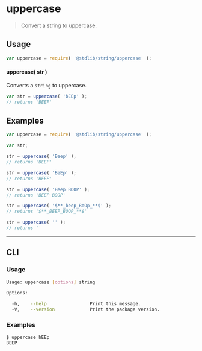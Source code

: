 # uppercase

> Convert a string to uppercase.


<section class="intro">

<!-- </intro> -->


<section class="usage">

## Usage

``` javascript
var uppercase = require( '@stdlib/string/uppercase' );
```

#### uppercase( str )

Converts a `string` to uppercase.

``` javascript
var str = uppercase( 'bEEp' );
// returns 'BEEP'
```

<!-- </usage> -->


<section class="examples">

## Examples

``` javascript
var uppercase = require( '@stdlib/string/uppercase' );

var str;

str = uppercase( 'Beep' );
// returns 'BEEP'

str = uppercase( 'BeEp' );
// returns 'BEEP'

str = uppercase( 'Beep BOOP' );
// returns 'BEEP BOOP'

str = uppercase( '$**_beep_BoOp_**$' );
// returns '$**_BEEP_BOOP_**$'

str = uppercase( '' );
// returns ''
```

<!-- </examples> -->


---

<section class="cli">

## CLI

<section class="usage">

### Usage

``` bash
Usage: uppercase [options] string

Options:

  -h,    --help                Print this message.
  -V,    --version             Print the package version.
```

<!-- </usage> -->

<section class="examples">

### Examples

``` bash
$ uppercase bEEp
BEEP
```

<!-- </examples> -->

<!-- </cli> -->


<section class="links">

<!-- </links> -->

